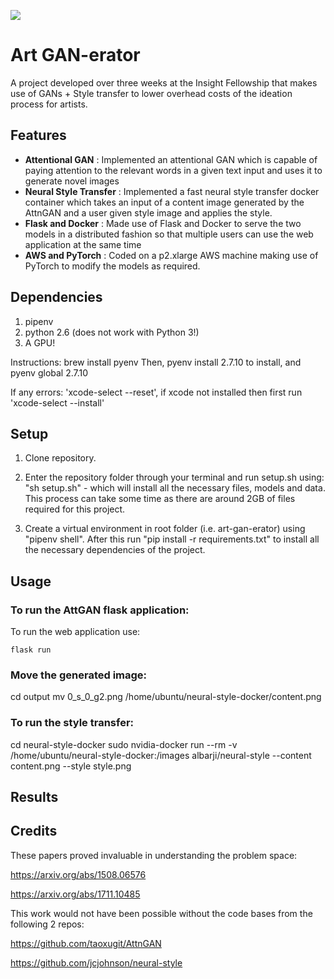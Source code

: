 ![](https://i.imgur.com/43kusrF.png)

# Art GAN-erator
A project developed over three weeks at the Insight Fellowship that makes use of GANs + Style transfer to lower overhead costs of the ideation process for artists.

## Features
- **Attentional GAN** : Implemented an attentional GAN which is capable of paying attention to the relevant words in a given text input and uses it to generate novel images
- **Neural Style Transfer** : Implemented a fast neural style transfer docker container which takes an input of a content image generated by the AttnGAN and a user given style image and applies the style. 
- **Flask and Docker** : Made use of Flask and Docker to serve the two models in a distributed fashion so that multiple users can use the web application at the same time
- **AWS and PyTorch** : Coded on a p2.xlarge AWS machine making use of PyTorch to modify the models as required.

## Dependencies
1. pipenv
2. python 2.6 (does not work with Python 3!)
3. A GPU!

Instructions: 
    brew install pyenv
Then,
     pyenv install 2.7.10 
to install, and
     pyenv global 2.7.10

If any errors: 'xcode-select --reset', if xcode not installed then first run 'xcode-select --install'



## Setup
1. Clone repository.

2. Enter the repository folder through your terminal and run setup.sh using: "sh setup.sh" - which will install all the necessary files, models and data. This process can take some time as there are around 2GB of files required for this project.

3. Create a virtual environment in root folder (i.e. art-gan-erator) using "pipenv shell". After this run "pip install -r requirements.txt" to install all the necessary dependencies of the project. 

## Usage

### To run the AttGAN flask application:

To run the web application use:

    flask run


### Move the generated image:
cd output
mv 0_s_0_g2.png /home/ubuntu/neural-style-docker/content.png


### To run the style transfer:
cd neural-style-docker
sudo nvidia-docker run --rm -v /home/ubuntu/neural-style-docker:/images albarji/neural-style --content content.png --style style.png


## Results

## Credits
These papers proved invaluable in understanding the problem space:

https://arxiv.org/abs/1508.06576

https://arxiv.org/abs/1711.10485

This work would not have been possible without the code bases from the following 2 repos:

https://github.com/taoxugit/AttnGAN

https://github.com/jcjohnson/neural-style

